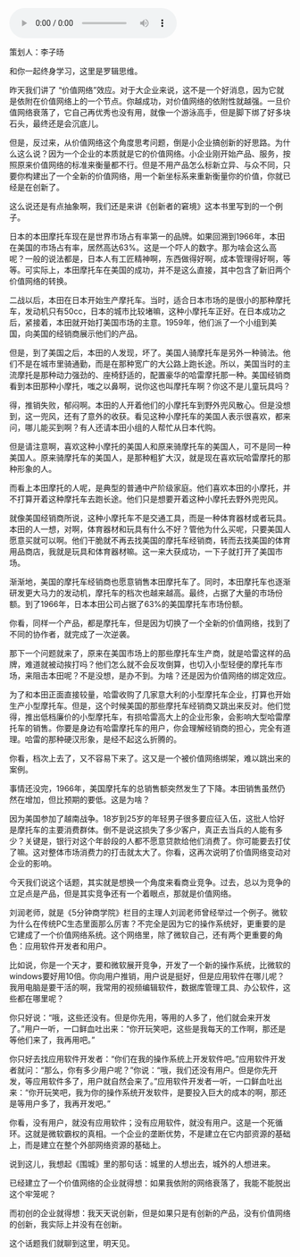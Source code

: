 <audio src="http://igetoss.cdn.igetget.com/mp3/201807/23/201807231602411275594450.mp3" controls="controls">您的浏览器不支持 audio 标签。</audio><p>策划人：李子旸</p><p>和你一起终身学习，这里是罗辑思维。</p><p>昨天我们讲了 “价值网络”效应。对于大企业来说，这不是一个好消息，因为它就是依附在价值网络上的一个节点。你越成功，对价值网络的依附性就越强。一旦价值网络衰落了，它自己再优秀也没有用，就像一个游泳高手，但是脚下绑了好多块石头，最终还是会沉底儿。</p><p>但是，反过来，从价值网络这个角度思考问题，倒是小企业搞创新的好思路。为什么这么说？因为一个企业的本质就是它的价值网络。小企业刚开始产品、服务，按照原来价值网络的标准来衡量都不行。但是不用产品怎么标新立异、与众不同，只要你构建出了一个全新的价值网络，用一个新坐标系来重新衡量你的价值，你就已经是在创新了。</p><p>这么说还是有点抽象啊，我们还是来讲《创新者的窘境》这本书里写到的一个例子。</p><p>日本的本田摩托车现在是世界市场占有率第一的品牌。如果回溯到1966年，本田在美国的市场占有率，居然高达63%。这是一个吓人的数字。那为啥会这么高呢？一般的说法都是，日本人有工匠精神啊，东西做得好啊，成本管理得好啊，等等。可实际上，本田摩托车在美国的成功，并不是这么直接，其中包含了新旧两个价值网络的转换。</p><p>二战以后，本田在日本开始生产摩托车。当时，适合日本市场的是很小的那种摩托车，发动机只有50cc，日本的城市比较堵嘛，这种小摩托车正好。在日本成功之后，紧接着，本田就开始打美国市场的主意。1959年，他们派了一个小组到美国，向美国的经销商展示他们的产品。</p><p>但是，到了美国之后，本田的人发现，坏了。美国人骑摩托车是另外一种骑法。他们不是在城市里骑通勤，而是在那种宽广的大公路上跑长途。所以，美国当时的主流摩托是那种动力强劲的、座椅舒适的，配置豪华的哈雷摩托那一种。美国经销商看到本田那种小摩托，嗤之以鼻啊，说你这也叫摩托车啊？你这不是儿童玩具吗？</p><p>得，推销失败，郁闷啊。本田的人开着他们的小摩托车到野外兜风散心。但是没想到，这一兜风，还有了意外的收获。看见这种小摩托车的美国人表示很喜欢，都来问，哪儿能买到啊？有人还请本田小组的人帮忙从日本代购。</p><p>但是请注意啊，喜欢这种小摩托的美国人和原来骑摩托车的美国人，可不是同一种美国人。原来骑摩托车的美国人，是那种粗犷大汉，就是现在喜欢玩哈雷摩托的那种形象的人。</p><p>而看上本田摩托的人呢，是典型的普通中产阶级家庭。他们喜欢本田的小摩托，并不打算开着这种摩托车去跑长途。他们只是想要开着这种小摩托去野外兜兜风。</p><p>就像美国经销商所说，这种小摩托车不是交通工具，而是一种体育器材或者玩具。本田的人一想，对啊，体育器材和玩具有什么不好？管他为什么买呢，只要美国人愿意买就可以啊。他们干脆就不再去找美国的摩托车经销商，转而去找美国的体育用品商店，我就是玩具和体育器材嘛。这一来大获成功，一下子就打开了美国市场。</p><p>渐渐地，美国的摩托车经销商也愿意销售本田摩托车了。同时，本田摩托车也逐渐研发更大马力的发动机，摩托车的档次也越来越高。最终，占据了大量的市场份额。到了1966年，日本本田公司占据了63%的美国摩托车市场份额。</p><p>你看，同样一个产品，都是摩托车，但是因为切换了一个全新的价值网络，找到了不同的协作者，就完成了一次逆袭。</p><p>那下一个问题就来了，原来在美国市场上的那些摩托车生产商，就是哈雷这样的品牌，难道就被动挨打吗？他们怎么就不会反攻倒算，也切入小型轻便的摩托车市场，来阻击本田呢？不是没想，是办不到。为啥？还是因为价值网络的绑定效应。</p><p>为了和本田正面直接较量，哈雷收购了几家意大利的小型摩托车企业，打算也开始生产小型摩托车。但是，这个时候美国的那些摩托车经销商又跳出来反对。他们觉得，推出低档廉价的小型摩托车，有损哈雷高大上的企业形象，会影响大型哈雷摩托车的销售。你要是身边有哈雷摩托车的用户，你会理解经销商的担心，完全有道理。哈雷的那种硬汉形象，是经不起这么折腾的。</p><p>你看，档次上去了，又不容易下来了。这又是一个被价值网络绑架，难以跳出来的案例。</p><p>事情还没完，1966年，美国摩托车的总销售额突然发生了下降。本田销售虽然仍然在增加，但比预期的要低。这是为啥？</p><p>因为美国参加了越南战争。18岁到25岁的年轻男子很多要应征入伍，这批人恰好是摩托车的主要消费群体。倒不是说这损失了多少客户，真正去当兵的人能有多少？关键是，银行对这个年龄段的人都不愿意贷款给他们消费了。你可能要去打仗了嘛。这对整体市场消费力的打击就太大了。你看，这再次说明了价值网络变动对企业的影响。</p><p>今天我们说这个话题，其实就是想换一个角度来看商业竞争。过去，总以为竞争的立足点是产品，但是其实竞争还有一个着眼点，那就是价值网络。</p><p>刘润老师，就是《5分钟商学院》栏目的主理人刘润老师曾经举过一个例子。微软为什么在传统PC生态里面那么厉害？不完全是因为它的操作系统好，更重要的是它建成了一个价值网络系统。这个网络里，除了微软自己，还有两个更重要的角色：应用软件开发者和用户。</p><p>比如说，你是一个天才，要和微软展开竞争，开发了一个新的操作系统，比微软的windows要好用10倍。你向用户推销，用户说是挺好，但是应用软件在哪儿呢？我用电脑是要干活的啊，我常用的视频编辑软件，数据库管理工具、办公软件，这些都在哪里呢？</p><p>你只好说：“哦，这些还没有。但是你先用，等用的人多了，他们就会来开发了。”用户一听，一口鲜血吐出来：“你开玩笑吧，这些是我每天的工作啊，那还是等他们来了，我再用吧。”</p><p>你只好去找应用软件开发者：“你们在我的操作系统上开发软件吧。”应用软件开发者就问：“那么，你有多少用户呢？”你说：“哦，我们还没有用户。但是你先开发，等应用软件多了，用户就自然会来了。”应用软件开发者一听，一口鲜血吐出来：“你开玩笑吧，我为你的操作系统开发软件，是要投入巨大的成本的啊，那还是等用户多了，我再开发吧。”</p><p>你看，没有用户，就没有应用软件；没有应用软件，就没有用户。这是一个死循环。这就是微软霸权的真相。一个企业的垄断优势，不是建立在它内部资源的基础上，而是建立在整个外部网络资源的基础上。</p><p>说到这儿，我想起《围城》里的那句话：城里的人想出去，城外的人想进来。</p><p>已经建立了一个价值网络的企业就得想：如果我依附的网络衰落了，我能不能脱出这个牢笼呢？</p><p>而初创的企业就得想：我天天说创新，但是如果只是有创新的产品，没有价值网络的创新，我实际上并没有在创新。</p><p>这个话题我们就聊到这里，明天见。</p>